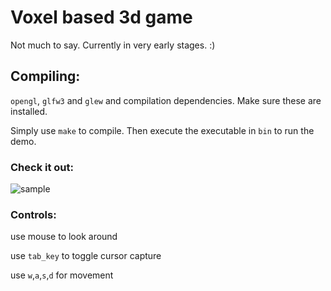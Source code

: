 # Voxel based 3d game

Not much to say. Currently in very early stages. :)

## Compiling:

`opengl`, `glfw3` and `glew` and compilation dependencies. Make sure these are installed.

Simply use `make` to compile. Then execute the executable in `bin` to run the demo.

### Check it out:

![sample](./docs/res/sample.gif)

### Controls:

use mouse to look around

use `tab_key` to toggle cursor capture

use `w`,`a`,`s`,`d` for movement
